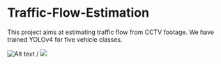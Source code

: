# Traffic-Flow-Estimation

This project aims at estimating traffic flow from CCTV footage. We have trained YOLOv4 for five vehicle classes.

![Alt text](traffic.gif) / ![](traffic.gif)
